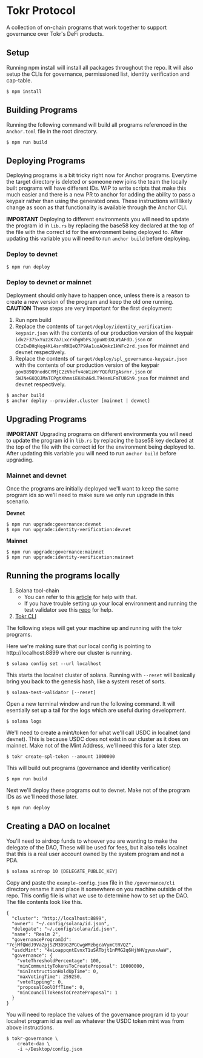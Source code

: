 # Tokr Protocol

A collection of on-chain programs that work together to support governance over Tokr's DeFi products.

## Setup

Running npm install will install all packages throughout the repo. It will also setup the CLIs for governance, permissioned list, identity verification and cap-table.

```
$ npm install
```

## Building Programs

Running the following command will build all programs referenced in the `Anchor.toml` file in the root directory.

```
$ npm run build
```

## Deploying Programs

Deploying programs is a bit tricky right now for Anchor programs. Everytime the target directory is deleted or someone new joins the team the locally built programs will have different IDs. WIP to write scripts that make this much easier and there is a new PR to anchor for adding the ability to pass a keypair rather than using the generated ones. These instructions will likely change as soon as that functionality is available through the Anchor CLI.

**IMPORTANT** Deploying to different environments you will need to update the program id in `lib.rs` by replacing the base58 key declared at the top of the file with the correct id for the environment being deployed to. After updating this variable you will need to run `anchor build` before deploying.

### Deploy to devnet
```
$ npm run deploy
```

### Deploy to devnet or mainnet

Deployment should only have to happen once, unless there is a reason to create a new version of the program and keep the old one running. 
**CAUTION** These steps are very important for the first deployment:

1. Run npm build
2. Replace the contents of `target/deploy/identity_verification-keypair.json` with the contents of our production version of the keypair `idv2F375xYuz2K7a7LxcrkhgWbPsJgpuWD3XLW1AFdD.json` or `CCzEwDHqNqq4KL4srnRKQeQ7P9Aa1uoAQmkz1kWFc2rd.json` for mainnet and devnet respectively.
3. Replace the contents of `target/deploy/spl_governance-keypair.json` with the contents of our production version of the keypair `govB89Q9nod6CYMjC2zVhefv4oW1zWrYQGfU7gAsrnr.json` or `5WJNeGKQQJMaTCPgtXhmsiEK4bA6dLT94smLFmTU8Gh9.json` for mainnet and devnet respectively.

```
$ anchor build
$ anchor deploy --provider.cluster [mainnet | devnet]
```

## Upgrading Programs

**IMPORTANT** Upgrading programs on different environments you will need to update the program id in `lib.rs` by replacing the base58 key declared at the top of the file with the correct id for the environment being deployed to. After updating this variable you will need to run `anchor build` before upgrading.

### Mainnet and devnet

Once the programs are initially deployed we'll want to keep the same program ids so we'll need to make sure we only run upgrade in this scenario.

**Devnet**

```
$ npm run upgrade:governance:devnet
$ npm run upgrade:identity-verification:devnet
```

**Mainnet**

```
$ npm run upgrade:governance:mainnet
$ npm run upgrade:identity-verification:mainnet
```

## Running the programs locally

1. Solana tool-chain
   - You can refer to this [article](https://docs.solana.com/cli/install-solana-cli-tools) for help with that.
   - If you have trouble setting up your local environment and running the test validator see this [repo](https://github.com/TOKR-labs/sol-playground) for help.
2. [Tokr CLI](https://github.com/TOKR-labs/tokr-cli)
   
The following steps will get your machine up and running with the tokr programs.

Here we're making sure that our local config is pointing to http://localhost:8899 where our cluster is running.

```
$ solana config set --url localhost
```

This starts the localnet cluster of solana. Running with `--reset` will basically bring you back to the genesis hash, like a system reset of sorts.

```
$ solana-test-validator [--reset]
```

Open a new terminal window and run the following command. It will esentially set up a tail for the logs which are useful during development.

```
$ solana logs
```

We'll need to create a mint/token for what we'll call USDC in localnet (and devnet). This is because USDC does not exist in our cluster as it does on mainnet. Make not of the Mint Address, we'll need this for a later step.

```
$ tokr create-spl-token --amount 1000000
```

This will build out programs (governance and identity verification)

```
$ npm run build
```

Next we'll deploy these programs out to devnet. Make not of the program IDs as we'll need those later.

```
$ npm run deploy
```

## Creating a DAO on localnet

You'll need to airdrop funds to whoever you are wanting to make the delegate of the DAO, These will be used for fees, but it also tells localnet that this is a real user account owned by the system program and not a PDA.

```
$ solana airdrop 10 [DELEGATE_PUBLIC_KEY]
```

Copy and paste the `example-config.json` file in the `/governance/cli` directory rename it and place it somewhere on you machine outside of the repo. 
This config file is what we use to determine how to set up the DAO. The file contents look like this. 

```
{
  "cluster": "http://localhost:8899",
  "owner": "~/.config/solana/id.json",
  "delegate": "~/.config/solana/id.json",
  "name": "Realm 2",
  "governanceProgramId": "7cjMfQWdJ9Va2pjSZM3D9G2PGCwgWMzbgcaVymCtRVQZ",
  "usdcMint": "4vLoappqntEvnxT1uSATbjt1nPMG2q6HjhHVgyuxxAaW",
  "governance": {
    "voteThresholdPercentage": 100,
    "minCommunityTokensToCreateProposal": 10000000,
    "minInstructionHoldUpTime": 0,
    "maxVotingTime": 259250,
    "voteTipping": 0,
    "proposalCoolOffTime": 0,
    "minCouncilTokensToCreateProposal": 1
  }
}
```

You will need to replace the values of the governance program id to your localnet program id as well as whatever the USDC token mint was from above instructions.

```
$ tokr-governance \
    create-dao \
    -i ~/Desktop/config.json
```
